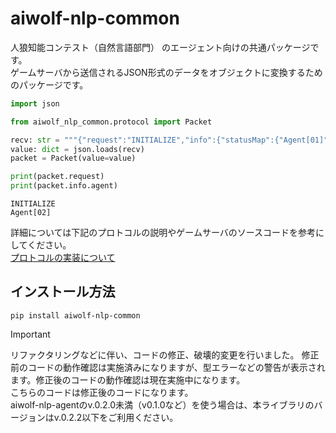 # aiwolf-nlp-common

人狼知能コンテスト（自然言語部門） のエージェント向けの共通パッケージです。  
ゲームサーバから送信されるJSON形式のデータをオブジェクトに変換するためのパッケージです。

```python
import json

from aiwolf_nlp_common.protocol import Packet

recv: str = """{"request":"INITIALIZE","info":{"statusMap":{"Agent[01]":"ALIVE","Agent[02]":"ALIVE","Agent[03]":"ALIVE","Agent[04]":"ALIVE","Agent[05]":"ALIVE"},"roleMap":{"Agent[02]":"SEER"},"remainTalkMap":{},"remainWhisperMap":{},"day":0,"agent":"Agent[02]"},"setting":{"roleNumMap":{"BODYGUARD":0,"MEDIUM":0,"POSSESSED":0,"SEER":1,"VILLAGER":3,"WEREWOLF":1},"maxTalk":3,"maxTalkTurn":15,"maxWhisper":3,"maxWhisperTurn":15,"maxSkip":3,"isEnableNoAttack":true,"isVoteVisible":false,"isTalkOnFirstDay":true,"responseTimeout":90000,"actionTimeout":60000,"maxRevote":1,"maxAttackRevote":1}}"""
value: dict = json.loads(recv)
packet = Packet(value=value)

print(packet.request)
print(packet.info.agent)
```

```
INITIALIZE
Agent[02]
```

詳細については下記のプロトコルの説明やゲームサーバのソースコードを参考にしてください。  
[プロトコルの実装について](https://github.com/kano-lab/aiwolf-nlp-server/blob/main/doc/protocol.md)

## インストール方法

```
pip install aiwolf-nlp-common
```

> [!IMPORTANT]
> リファクタリングなどに伴い、コードの修正、破壊的変更を行いました。
> 修正前のコードの動作確認は実施済みになりますが、型エラーなどの警告が表示されます。修正後のコードの動作確認は現在実施中になります。  
> こちらのコードは修正後のコードになります。  
> aiwolf-nlp-agentのv.0.2.0未満（v0.1.0など）を使う場合は、本ライブラリのバージョンはv.0.2.2以下をご利用ください。
